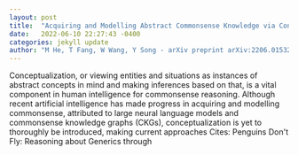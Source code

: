 ```yaml
---
layout: post
title:  "Acquiring and Modelling Abstract Commonsense Knowledge via Conceptualization"
date:   2022-06-10 22:27:43 -0400
categories: jekyll update
author: "M He, T Fang, W Wang, Y Song - arXiv preprint arXiv:2206.01532, 2022"
---
```

Conceptualization, or viewing entities and situations as instances of abstract concepts in mind and making inferences based on that, is a vital component in human intelligence for commonsense reasoning. Although recent artificial intelligence has made progress in acquiring and modelling commonsense, attributed to large neural language models and commonsense knowledge graphs (CKGs), conceptualization is yet to thoroughly be introduced, making current approaches 
Cites: Penguins Don't Fly: Reasoning about Generics through